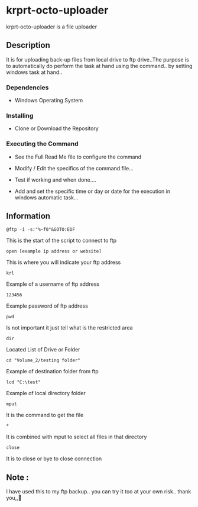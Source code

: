 # krprt-octo-uploader

krprt-octo-uploader is a file uploader

## Description

It is for uploading back-up files from local drive to ftp drive..The purpose is to automatically do perform the task at hand using the command.. by setting windows task at hand..

### Dependencies

* Windows Operating System

### Installing

* Clone or Download the Repository

### Executing the Command

* See the Full Read Me file to configure the command

* Modify / Edit the specifics of the command file...

* Test if working and when done....

* Add and set the specific time or day or date for the execution in windows automatic task... 

## Information

```
@ftp -i -s:"%~f0"&GOTO:EOF
```
This is the start of the script to connect to ftp

```
open [example ip address or website]
```
This is where you will indicate your ftp address

```
krl
```
Example of a username of ftp address

```
123456
```
Example password of ftp address

```
pwd
```
Is not important it just tell what is the restricted area

```
dir
```
Located List of Drive or Folder

```
cd "Volume_2/testing folder"
```
Example of destination folder from ftp

```
lcd "C:\test"
```
Example of local directory folder

```
mput
```
It is the command to get the file

```
*
```
It is combined with mput to select all files in that directory

```
close
```
It is to close or bye to close connection


## Note :

I have used this to my ftp backup.. you can try it too at your own risk.. thank you,,:rocket: